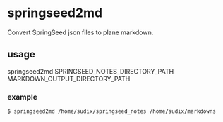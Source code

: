 springseed2md
=============

Convert SpringSeed json files to plane markdown.

## usage

springseed2md SPRINGSEED_NOTES_DIRECTORY_PATH MARKDOWN_OUTPUT_DIRECTORY_PATH

### example

```bash
$ springseed2md /home/sudix/springseed_notes /home/sudix/markdowns
```

